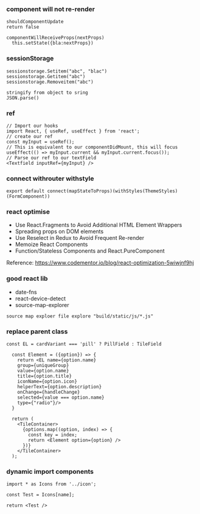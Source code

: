 ### component will not re-render
```
shouldComponentUpdate
return false
```

```
componentWillReceiveProps(nextProps)
  this.setState({bla:nextProps})
```
### sessionStorage
```
sessionstorage.Setitem("abc", "blac")
sessionstorage.Getitem("abc")
sessionstorage.Removeitem("abc")

stringify from object to sring
JSON.parse()
```

### ref
```
// Import our hooks
import React, { useRef, useEffect } from 'react';
// create our ref
const myInput = useRef();
// This is equivalent to our componentDidMount, this will focus
useEffect(() => myInput.current && myInput.current.focus());
// Parse our ref to our textField
<Textfield inputRef={myInput} />
```

### connect withrouter withstyle
```
export default connect(mapStateToProps)(withStyles(ThemeStyles)(FormComponent))
```


### react optimise
- Use React.Fragments to Avoid Additional HTML Element Wrappers
- Spreading props on DOM elements
- Use Reselect in Redux to Avoid Frequent Re-render
- Memoize React Components
- Function/Stateless Components and React.PureComponent

Reference: https://www.codementor.io/blog/react-optimization-5wiwjnf9hj


### good react lib
- date-fns
- react-device-detect
- source-map-explorer
```
source map exploer file explore "build/static/js/*.js"
```



### replace parent class
```
const EL = cardVariant === 'pill' ? PillField : TileField

  const Element = ({option}) => {
    return <EL name={option.name}
    group={uniqueGroup}
    value={option.name}
    title={option.title}
    iconName={option.icon}
    helperText={option.description}
    onChange={handleChange}
    selected={value === option.name}
    type={"radio"}/>
  }
  
  return (
    <TileContainer>
      {options.map((option, index) => {
        const key = index;
        return <Element option={option} />
      })}
    </TileContainer>
  );
  ```
  
  

### dynamic import components
```
import * as Icons from '../icon';

const Test = Icons[name];

return <Test />

```

